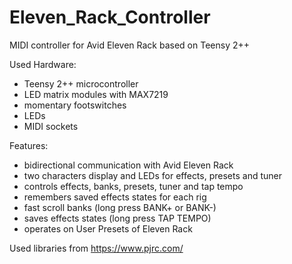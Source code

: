 # Eleven_Rack_Controller
MIDI controller for Avid Eleven Rack based on Teensy 2++

Used Hardware:
- Teensy 2++ microcontroller
- LED matrix modules with MAX7219
- momentary footswitches
- LEDs
- MIDI sockets

Features:
- bidirectional communication with Avid Eleven Rack
- two characters display and LEDs for effects, presets and tuner
- controls effects, banks, presets, tuner and tap tempo
- remembers saved effects states for each rig
- fast scroll banks (long press BANK+ or BANK-)
- saves effects states (long press TAP TEMPO)
- operates on User Presets of Eleven Rack


Used libraries from https://www.pjrc.com/
